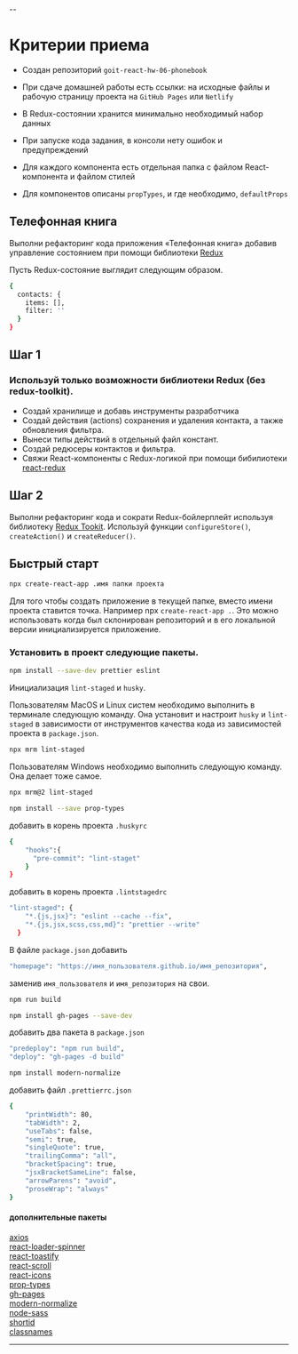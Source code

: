 --

# Критерии приема

- Создан репозиторий `goit-react-hw-06-phonebook`

- При сдаче домашней работы есть ссылки: на исходные файлы и рабочую страницу
  проекта на `GitHub Pages` или `Netlify`<br>
- В Redux-состоянии хранится минимально необходимый набор данных<br>
- При запуске кода задания, в консоли нету ошибок и предупреждений<br>
- Для каждого компонента есть отдельная папка с файлом React-компонента и файлом
  стилей<br>
- Для компонентов описаны `propTypes`, и где необходимо, `defaultProps`<br>

## Телефонная книга

Выполни рефакторинг кода приложения «Телефонная книга» добавив управление
состоянием при помощи библиотеки [Redux](https://redux.js.org/)<br>

Пусть Redux-состояние выглядит следующим образом.<br>

```bash
{
  contacts: {
    items: [],
    filter: ''
  }
}
```

## Шаг 1

### Используй только возможности библиотеки Redux (без redux-toolkit).<br>

- Создай хранилище и добавь инструменты разработчика <br>
- Создай действия (actions) сохранения и удаления контакта, а также обновления
  фильтра.<br>
- Вынеси типы действий в отдельный файл констант.<br>
- Создай редюсеры контактов и фильтра. <br>
- Свяжи React-компоненты с Redux-логикой при помощи бибилиотеки
  [react-redux](https://react-redux.js.org/)<br>

## Шаг 2

Выполни рефакторинг кода и сократи Redux-бойлерплейт используя библиотеку
[Redux Tookit](https://redux-toolkit.js.org/). Используй функции
`configureStore()`, `createAction()` и `createReducer()`.

## Быстрый старт

```bash
npx create-react-app .имя папки проекта
```

Для того чтобы создать приложение в текущей папке, вместо имени проекта ставится
точка. Например npx `create-react-app .`. Это можно использовать когда был
склонирован репозиторий и в его локальной версии инициализируется приложение.

### Установить в проект следующие пакеты.

```bash
npm install --save-dev prettier eslint
```

Инициализация `lint-staged` и `husky`.

Пользователям MacOS и Linux систем необходимо выполнить в терминале следующую
команду. Она установит и настроит `husky` и `lint-staged` в зависимости от
инструментов качества кода из зависимостей проекта в `package.json`.

```bash
npx mrm lint-staged
```

Пользователям Windows необходимо выполнить следующую команду. Она делает тоже
самое.

```bash
npx mrm@2 lint-staged
```

```bash
npm install --save prop-types
```

добавить в корень проекта `.huskyrc`

```bash
{
    "hooks":{
      "pre-commit": "lint-staget"
    }
}
```

добавить в корень проекта `.lintstagedrc`

```bash
"lint-staged": {
    "*.{js,jsx}": "eslint --cache --fix",
    "*.{js,jsx,scss,css,md}": "prettier --write"
  }
```

В файле `package.json` добавить

```bash
"homepage": "https://имя_пользователя.github.io/имя_репозитория",
```

заменив `имя_пользователя` и `имя_репозитория` на свои.

```bash
npm run build
```

```bash
npm install gh-pages --save-dev
```

добавить два пакета в `package.json`

```bash
"predeploy": "npm run build",
"deploy": "gh-pages -d build"
```

```bash
npm install modern-normalize
```

добавить файл `.prettierrc.json`

```bash
{
    "printWidth": 80,
    "tabWidth": 2,
    "useTabs": false,
    "semi": true,
    "singleQuote": true,
    "trailingComma": "all",
    "bracketSpacing": true,
    "jsxBracketSameLine": false,
    "arrowParens": "avoid",
    "proseWrap": "always"
}
```

#### дополнительные пакеты

[axios](https://www.npmjs.com/package/axios)<br>
[react-loader-spinner](https://www.npmjs.com/package/react-loader-spinner)<br>
[react-toastify](https://www.npmjs.com/package/react-toastify)<br>
[react-scroll](https://www.npmjs.com/package/react-scroll)<br>
[react-icons](https://react-icons.github.io/react-icons)<br>
[prop-types](https://www.npmjs.com/package/prop-types)<br>
[gh-pages](https://www.npmjs.com/package/gh-pages)<br>
[modern-normalize](https://github.com/sindresorhus/modern-normalize)<br>
[node-sass](https://www.npmjs.com/package/node-sass)<br>
[shortid](https://www.npmjs.com/package/shortid)<br>
[classnames](https://www.npmjs.com/package/classnames)<br>

---
